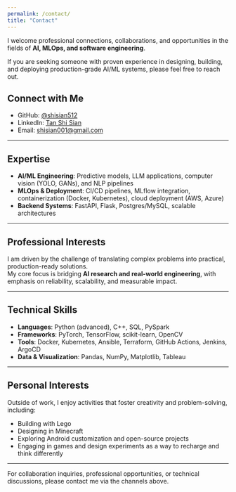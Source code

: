 ```yaml
---
permalink: /contact/
title: "Contact"
---
```


I welcome professional connections, collaborations, and opportunities in the fields of **AI, MLOps, and software engineering**. 

If you are seeking someone with proven experience in designing, building, and deploying production-grade AI/ML systems, please feel free to reach out.

## Connect with Me

- GitHub: [@shisian512](https://github.com/shisian512)  
- LinkedIn: [Tan Shi Sian](https://www.linkedin.com/in/tan-shi-sian)  
- Email: [shisian001@gmail.com](mailto:shisian001@gmail.com)  

---

## Expertise

- **AI/ML Engineering**: Predictive models, LLM applications, computer vision (YOLO, GANs), and NLP pipelines  
- **MLOps & Deployment**: CI/CD pipelines, MLflow integration, containerization (Docker, Kubernetes), cloud deployment (AWS, Azure)  
- **Backend Systems**: FastAPI, Flask, Postgres/MySQL, scalable architectures  

---

## Professional Interests

I am driven by the challenge of translating complex problems into practical, production-ready solutions.  
My core focus is bridging **AI research and real-world engineering**, with emphasis on reliability, scalability, and measurable impact.

---

## Technical Skills

- **Languages**: Python (advanced), C++, SQL, PySpark  
- **Frameworks**: PyTorch, TensorFlow, scikit-learn, OpenCV  
- **Tools**: Docker, Kubernetes, Ansible, Terraform, GitHub Actions, Jenkins, ArgoCD  
- **Data & Visualization**: Pandas, NumPy, Matplotlib, Tableau  

---

## Personal Interests

Outside of work, I enjoy activities that foster creativity and problem-solving, including:  

- Building with Lego  
- Designing in Minecraft  
- Exploring Android customization and open-source projects  
- Engaging in games and design experiments as a way to recharge and think differently  

---

For collaboration inquiries, professional opportunities, or technical discussions, please contact me via the channels above.
